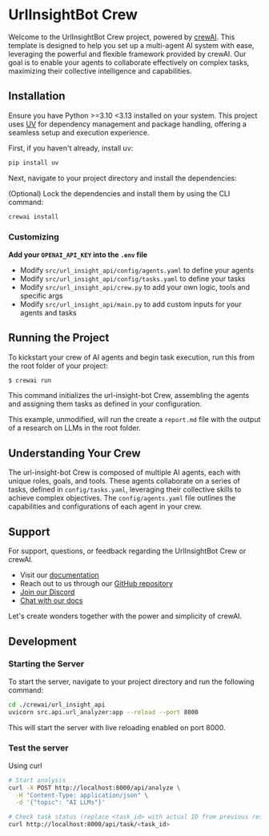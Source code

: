 # UrlInsightBot Crew

Welcome to the UrlInsightBot Crew project, powered by [crewAI](https://crewai.com). This template is designed to help you set up a multi-agent AI system with ease, leveraging the powerful and flexible framework provided by crewAI. Our goal is to enable your agents to collaborate effectively on complex tasks, maximizing their collective intelligence and capabilities.

## Installation

Ensure you have Python >=3.10 <3.13 installed on your system. This project uses [UV](https://docs.astral.sh/uv/) for dependency management and package handling, offering a seamless setup and execution experience.

First, if you haven't already, install uv:

```bash
pip install uv
```

Next, navigate to your project directory and install the dependencies:

(Optional) Lock the dependencies and install them by using the CLI command:

```bash
crewai install
```

### Customizing

**Add your `OPENAI_API_KEY` into the `.env` file**

- Modify `src/url_insight_api/config/agents.yaml` to define your agents
- Modify `src/url_insight_api/config/tasks.yaml` to define your tasks
- Modify `src/url_insight_api/crew.py` to add your own logic, tools and specific args
- Modify `src/url_insight_api/main.py` to add custom inputs for your agents and tasks

## Running the Project

To kickstart your crew of AI agents and begin task execution, run this from the root folder of your project:

```bash
$ crewai run
```

This command initializes the url-insight-bot Crew, assembling the agents and assigning them tasks as defined in your configuration.

This example, unmodified, will run the create a `report.md` file with the output of a research on LLMs in the root folder.

## Understanding Your Crew

The url-insight-bot Crew is composed of multiple AI agents, each with unique roles, goals, and tools. These agents collaborate on a series of tasks, defined in `config/tasks.yaml`, leveraging their collective skills to achieve complex objectives. The `config/agents.yaml` file outlines the capabilities and configurations of each agent in your crew.

## Support

For support, questions, or feedback regarding the UrlInsightBot Crew or crewAI.

- Visit our [documentation](https://docs.crewai.com)
- Reach out to us through our [GitHub repository](https://github.com/joaomdmoura/crewai)
- [Join our Discord](https://discord.com/invite/X4JWnZnxPb)
- [Chat with our docs](https://chatg.pt/DWjSBZn)

Let's create wonders together with the power and simplicity of crewAI.


## Development

### Starting the Server

To start the server, navigate to your project directory and run the following command:

```bash
cd ./crewai/url_insight_api
uvicorn src.api.url_analyzer:app --reload --port 8000
```

This will start the server with live reloading enabled on port 8000.

### Test the server

Using curl 

```bash
# Start analysis
curl -X POST http://localhost:8000/api/analyze \
  -H "Content-Type: application/json" \
  -d '{"topic": "AI LLMs"}'

# Check task status (replace <task_id> with actual ID from previous response)
curl http://localhost:8000/api/task/<task_id>
```